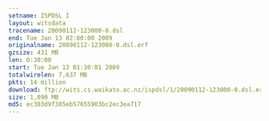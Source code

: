 ```yaml
---
setname: ISPDSL I
layout: witsdata
tracename: 20090112-123000-0.dsl
end: Tue Jan 13 02:00:00 2009
originalname: 20090112-123000-0.dsl.erf
gzsize: 431 MB
len: 0:30:00
start: Tue Jan 13 01:30:01 2009
totalwirelen: 7,637 MB
pkts: 14 million
download: ftp://wits.cs.waikato.ac.nz/ispdsl/1/20090112-123000-0.dsl.erf.gz
size: 1,090 MB
md5: ec303d9f385eb57655903bc2ec3ea717
---
```

